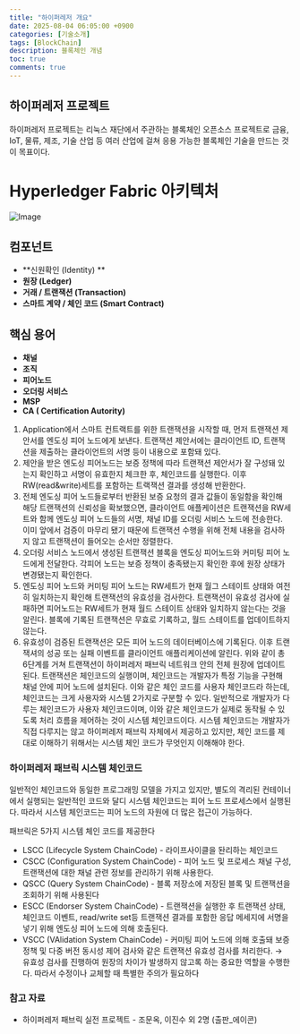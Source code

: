```yaml
---
title: "하이퍼레저 개요"
date: 2025-08-04 06:05:00 +0900
categories: [기술소개]
tags: [BlockChain]
description: 블록체인 개념
toc: true
comments: true
---
```


## 하이퍼레저 프로젝트

하이퍼레저 프로젝트는 리눅스 재단에서 주관하는 블록체인 오픈소스 프로젝트로 금융, IoT, 물류, 제조, 기술 산업 등 여러 산업에 걸쳐 응용 가능한 블록체인 기술을 만드는 것이 목표이다.  

# Hyperledger Fabric 아키텍처

![Image](https://prod-files-secure.s3.us-west-2.amazonaws.com/e6db513d-ec54-40ff-aa74-2487b0bcfe15/be3d5b5f-de51-4591-95f7-d8bc63294d51/Untitled.png?X-Amz-Algorithm=AWS4-HMAC-SHA256&X-Amz-Content-Sha256=UNSIGNED-PAYLOAD&X-Amz-Credential=ASIAZI2LB466W57CN3ED%2F20250805%2Fus-west-2%2Fs3%2Faws4_request&X-Amz-Date=20250805T061106Z&X-Amz-Expires=3600&X-Amz-Security-Token=IQoJb3JpZ2luX2VjEB4aCXVzLXdlc3QtMiJHMEUCIQD36av7falP8%2Bt%2B7QNclPubhlxR19GpSluORuDFnO60agIgYj1V53%2Fa2kHY6cIhEQ6DMCTrKNvv6xR3z7V6pK9K0LIq%2FwMIVxAAGgw2Mzc0MjMxODM4MDUiDIOrmH1s7Mz5QycryyrcA7dQkePq5EaQIoAGy%2F7MeaAnhL%2Bc5CFgo5EvqacqS%2Fh%2BvAO08LPeDTsSmdQ4bUQK5cmcNgVgwXAELwgKJZIgjKguloHyiCVHI97yOdcIr1cZD3%2BVB%2FvAcNB0LYCXZZaQGg0YUQAgZF0RHAcU%2F0SADhBqACOvs46eetlYfl9BRXocE7XSDBiNf75nh2XXUz8aZ83wfbvrSUMv1rTA1DwzjkyhnoJ5T0CJyEabvl1DVJ1F%2B1Tw9ILTzBaAlrq53I74WuWikT1E1q4%2FQM8%2BPGsS5q%2FqYsEwVx7pxi002f4GAb4gKQBJYi9XO31z%2BCCY2qUrjWmQ7lp7%2FtZbPdgxjvlQyCUv277%2Fn0Mz1Ly4OqRsHdSgjCiiNDACJP1dVcip8R5%2BoujOPnDx7T%2BgyjTpVyGmysDmoSRte3B05bGF49b1m%2Bruy1aCDdj8X0MDhmb4IarzBk8JsY%2FdO5w3ioZCfhIpzOXugGTMrb24HTVOfEiPQ6qdO3mAXApXTQ1wv%2FN%2FJPRC5GSC4%2BCwGxWQmOk9nRhL9Bkws%2FR7ooLhqW68zpBbKpF3A%2FUQuoqhTj5OdK6o0KjYcsIAurLL%2BR3GlfXsEWaUw78fNkRJIKoUpIuGuUmjgh%2BLxx0FYqSyLRvTjMYcML%2BzxsQGOqUBKjspI00cSLSIer5N28V3N8g9nHC1Q8W1bRui2M7DI5XUpJmTU2NFbVqwEFtl2g9WhEH2Q7WYoePZcwEFKTvEFf6H0hWuKQzlceQsCwz2GQyK7Ok%2FoyGnZ%2FJYcCBsCFvjHQetlhtBp1f4%2BNB0aJOY0yrOiKrBAUkzFnmQUuz64X0AMl1N3KhZx3YoddsGnAioKPScXG6PfuzyTFlQ1DWyKayWXlCf&X-Amz-Signature=79ce916233730cae1472434bfc58b2ffdf584732836aa23d92ba587ca72cf5dc&X-Amz-SignedHeaders=host&x-amz-checksum-mode=ENABLED&x-id=GetObject)

## 컴포넌트

- **신원확인 (Identity) **
- **원장 (Ledger)**
- **거래 / 트랜잭션 (Transaction)**
- **스마트 계약 / 체인 코드 (Smart Contract)**
## 핵심 용어

- **채널**
- **조직**
- **피어노드**
- **오더링 서비스**
- **MSP**
- **CA ( Certification Autority)**
1. Application에서 스마트 컨트랙트를 위한 트랜잭션을 시작할 때, 먼저 트랜잭션 제안서를 엔도싱 피어 노드에게 보낸다. 트랜잭션 제안서에는 클라이언트 ID, 트랜잭션을 제출하는 클라이언트의 서명 등이 내용으로 포함돼 있다.
1. 제안을 받은 엔도싱 피어노드는 보증 정책에 따라 트랜잭션 제안서가 잘 구성돼 있는지 확인하고 서명이 유효한지 체크한 후, 체인코드를 실행한다. 이후 RW(read&write)세트를 포함하는 트랙잭션 결과를 생성해 반환한다.
1. 전체 엔도싱 피어 노드들로부터 반환된 보증 요청의 결과 값들이 동일함을 확인해 해당 트랜잭션의 신뢰성을 확보했으면, 클라이언트 애플케이션은 트랜잭션을 RW세트와 함께 엔도싱 피어 노드들의 서명, 채널 ID를 오더링 서비스 노드에 전송한다. 이미 앞에서 검증이 마무리 됐기 때문에 트랜잭션 수행을 위해 전체 내용을 검사하지 않고 트랜잭션이 들어오는 순서만 정렬한다.
1. 오더링 서비스 노드에서 생성된 트랜잭션 블록을 엔도싱 피어노드와 커미팅 피어 노드에게 전달한다. 각피어 노드는 보증 정책이 충족됐는지 확인한 후에 원장 상태가 변경됐는지 확인한다.
1. 엔도싱 피어 노드와 커미팅 피어 노드는 RW세트가 현재 월그 스테이트 상태와 여전히 일치하는지 확인해 트랜잭션의 유효성을 검사한다. 트랜잭션이 유효성 검사에 실패하면 피어노드는 RW세트가 현재 월드 스테이트 상태와 일치하지 않는다는 것을 알린다. 블록에 기록된 트랜잭션은 무효로 기록하고, 월드 스테이트를 업데이트하지 않는다.
1. 유효성이 검증된 트랜잭션은 모든 피어 노드의 데이터베이스에 기록된다. 이후 트랜잭셔의 성공 또는 실패 이벤트를 클라이언트 애플리케이션에 알린다.
위와 같이 총 6단계를 거쳐 트랜잭션이 하이퍼레저 패브릭 네트워크 안의 전체 원장에 업데이트된다. 트랜잭션은 체인코드의 실행이며, 체인코드는 개발자가 특정 기능을 구현해 채널 안에 피어 노드에 설치된다. 이와 같은 체인 코드를 사용자 체인코드라 하는데, 체인코드는 크게 사용자와 시스템 2가지로 구분할 수 있다. 일반적으로 개발자가 다루는 체인코드가 사용자 체인코드이며, 이와 같은 체인코드가 실제로 동작될 수 있도록 처리 흐름을 제어하는 것이 시스템 체인코드이다. 시스템 체인코드는 개발자가 직접 다루지는 않고 하이퍼레저 패브릭 자체에서 제공하고 있지만, 체인 코드를 제대로 이해하기 위해서는 시스템 체인 코드가 무엇인지 이해해야 한다.

### 하이퍼레저 패브릭 시스템 체인코드

일반적인 체인코드와 동일한 프로그래밍 모델을 가지고 있지만, 별도의 격리된 컨테이너에서 실행되는 일반적인 코드와 달디 시스템 체인코드는 피어 노드 프로세스에서 실행된다. 따라서 시스템 체인코드는 피어 노드의 자원에 더 많은 접근이 가능하다.

패브릭은 5가지 시스템 체인 코드를 제공한다

- LSCC (Lifecycle System ChainCode) - 라이프사이클을 돤리하는 체인코드
- CSCC (Configuration System ChainCode) - 피어 노드 및 프로세스 채널 구성, 트랜잭션에 대한 채널 관련 정보를 관리하기 위해 사용한다.
- QSCC (Query System ChainCode) - 블록 저장소에 저장된 블록 및 트랜잭션을 조회하기 위해 사용된다
- ESCC (Endorser System ChainCode) - 트랜잭션을 실행한 후 트랜잭션 상태, 체인코드 이벤트, read/write set등 트랜잭션 결과를 포함한 응답 메세지에 서명을 넣기 위해 엔도싱 피어 노드에 의해 호출된다.
- VSCC (VAlidation System ChainCode) - 커미팅 피어 노드에 의해 호출돼 보증 정책 및 다중 버전 동시성 제어 검사와 같은 트랜잭션 유효성 검사를 처리한다. → 유효성 검사를 진행하여 원장의 차이가 발생하지 않고록 하는 중요한 역할을 수행한다. 따라서 수정이나 교체할 때 특별한 주의가 필요하다
### 참고 자료

- 하이퍼레저 패브릭 실전 프로젝트 - 조문옥, 이진수 외 2명 (출판_에이콘)

